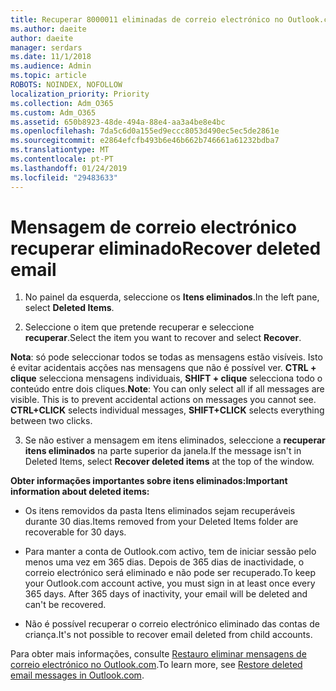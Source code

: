 ```yaml
---
title: Recuperar 8000011 eliminadas de correio electrónico no Outlook.com
ms.author: daeite
author: daeite
manager: serdars
ms.date: 11/1/2018
ms.audience: Admin
ms.topic: article
ROBOTS: NOINDEX, NOFOLLOW
localization_priority: Priority
ms.collection: Adm_O365
ms.custom: Adm_O365
ms.assetid: 650b8923-48de-494a-88e4-aa3a4be8e4bc
ms.openlocfilehash: 7da5c6d0a155ed9eccc8053d490ec5ec5de2861e
ms.sourcegitcommit: e2864efcfb493b6e46b662b746661a61232bdba7
ms.translationtype: MT
ms.contentlocale: pt-PT
ms.lasthandoff: 01/24/2019
ms.locfileid: "29483633"
---
```

# <a name="recover-deleted-email"></a><span data-ttu-id="83fbe-102">Mensagem de correio electrónico recuperar eliminado</span><span class="sxs-lookup"><span data-stu-id="83fbe-102">Recover deleted email</span></span>

1. <span data-ttu-id="83fbe-103">No painel da esquerda, seleccione os **Itens eliminados**.</span><span class="sxs-lookup"><span data-stu-id="83fbe-103">In the left pane, select **Deleted Items**.</span></span> 
    
2. <span data-ttu-id="83fbe-104">Seleccione o item que pretende recuperar e seleccione **recuperar**.</span><span class="sxs-lookup"><span data-stu-id="83fbe-104">Select the item you want to recover and select **Recover**.</span></span> 
  
 <span data-ttu-id="83fbe-p101">**Nota**: só pode seleccionar todos se todas as mensagens estão visíveis. Isto é evitar acidentais acções nas mensagens que não é possível ver. **CTRL + clique** selecciona mensagens individuais, **SHIFT + clique** selecciona todo o conteúdo entre dois cliques.</span><span class="sxs-lookup"><span data-stu-id="83fbe-p101">**Note**: You can only select all if all messages are visible. This is to prevent accidental actions on messages you cannot see. **CTRL+CLICK** selects individual messages, **SHIFT+CLICK** selects everything between two clicks.</span></span> 
    
3. <span data-ttu-id="83fbe-108">Se não estiver a mensagem em itens eliminados, seleccione a **recuperar itens eliminados** na parte superior da janela.</span><span class="sxs-lookup"><span data-stu-id="83fbe-108">If the message isn't in Deleted Items, select **Recover deleted items** at the top of the window.</span></span> 
    
 <span data-ttu-id="83fbe-109">**Obter informações importantes sobre itens eliminados:**</span><span class="sxs-lookup"><span data-stu-id="83fbe-109">**Important information about deleted items:**</span></span>
  
- <span data-ttu-id="83fbe-110">Os itens removidos da pasta Itens eliminados sejam recuperáveis durante 30 dias.</span><span class="sxs-lookup"><span data-stu-id="83fbe-110">Items removed from your Deleted Items folder are recoverable for 30 days.</span></span>
    
- <span data-ttu-id="83fbe-p102">Para manter a conta de Outlook.com activo, tem de iniciar sessão pelo menos uma vez em 365 dias. Depois de 365 dias de inactividade, o correio electrónico será eliminado e não pode ser recuperado.</span><span class="sxs-lookup"><span data-stu-id="83fbe-p102">To keep your Outlook.com account active, you must sign in at least once every 365 days. After 365 days of inactivity, your email will be deleted and can't be recovered.</span></span>
    
- <span data-ttu-id="83fbe-113">Não é possível recuperar o correio electrónico eliminado das contas de criança.</span><span class="sxs-lookup"><span data-stu-id="83fbe-113">It's not possible to recover email deleted from child accounts.</span></span>
    
<span data-ttu-id="83fbe-114">Para obter mais informações, consulte [Restauro eliminar mensagens de correio electrónico no Outlook.com](https://go.microsoft.com/fwlink/p/?linkid=873117).</span><span class="sxs-lookup"><span data-stu-id="83fbe-114">To learn more, see [Restore deleted email messages in Outlook.com](https://go.microsoft.com/fwlink/p/?linkid=873117).</span></span>
  

